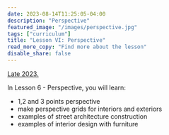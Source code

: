 ```yaml
---
date: 2023-08-14T11:25:05-04:00
description: "Perspective"
featured_image: "/images/perspective.jpg"
tags: ["curriculum"]
title: "Lesson VI: Perspective"
read_more_copy: "Find more about the lesson"
disable_share: false
---
```

[Late 2023.](https://www.udemy.com/course/digital-painting-basics-in-adobe-photoshop/?couponCode=SUPERPRICE2000)

In Lesson 6 - Perspective, you will learn:

- 1,2 and 3 points perspective
- make perspective grids for interiors and exteriors
- examples of street architecture construction
- examples of interior design with furniture

